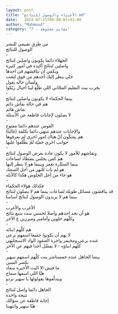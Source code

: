 ```yaml
---
layout: post
title: "الأغبياء والوصول للنتائج.md"
date:   2024-07-21T00:00:01+03:00
author: "Mahmoud"
category: "7 - مفايم مغلوطة"
---
```

من طرق تقييمي للبشر\
الوصول للنتائج\
-\
الجهلاء دائما يكونون واصلين لنتائج\
واصلين لنتائج أكيدة في أمور كثيرة\
ويكفي أن تناقشهم في احدها\
حتّي ينظر إليك أحدهم من فوق لتحت\
ولسان حاله يقول\
يخرب بيت التعليم المجّاني اللي طلّع لينا أجيال
زيّكوا\
-\
بينما الحكماء لا يكونون واصلين لنتائج\
هم في حالة نقاش دائم\
نقاش هائم\
لا يصلون لإجابات قاطعة عن الأسئلة\
-\
القوس عندهم دائما مفتوح\
والإجابات عندهم تنتهي دائما بكلمة (غالبا)\
هم يشكّون أنّ هناك امور اخري لم يعرفوها\
جوانب اخري خفيّة لمّ يطّلعوا عليها\
-\
ونقاشهم للأمور لا يكون عادة بغرض الوصول لنتائج\
هم كمن يجلس يصطاد لساعات\
بينما السنّارة تغمز وبينما هو لا ينظر إليها\
هو لم يات للنهر من أجل السمك\
هو جاء من أجل الجلوس هكذا كالأبله\
-\
فكذلك هؤلاء الحكماء\
قد يناقشون مسائل طويلة لساعات بينما هم لا يصلون
لنتائج\
بينما هم لا يريدون الوصول لنتائج أساسا\
-\
الأغرب والأغرب\
هو أن تجد احدهم واصلا لخمس ست سبع نتائج\
وكلّهم حلوين وأمامير ومبررين ع الآخر\
-\
هم كلّهم ابنائه\
لا يهم أن يكونوا جميعا اسمهم برعي\
عنده برعي ومخيمر واخرة العنقود الواد الاسبجليهي\
كلّهم ابناؤه - لا يفضّل أحدا فيهم عن الآخر\
-\
بينما الجاهل عنده خمستاشر بنت كلّهم اسمهم سهير\
بكسر السين\
ما فيش الا البت الأخيرة سعاد\
هيّا اللي اسمها سماح\
وبيدلّعوها يقولولها يا سهير بردو\
-\
الجاهل دائما واصل لنتائج\
نتيجة واحدة\
إجابة قاطعة عن سؤالك\
هيّا سهير وانتهينا
